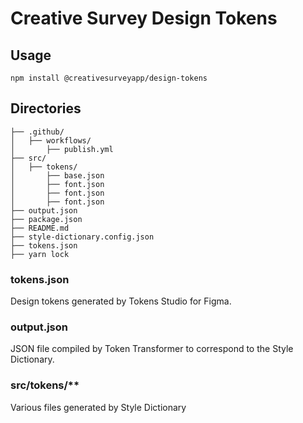 # Creative Survey Design Tokens

## Usage

```
npm install @creativesurveyapp/design-tokens
```
## Directories

```
├── .github/
│   ├── workflows/
│       ├── publish.yml
├── src/
│   ├── tokens/
│       ├── base.json
│       ├── font.json
│       ├── font.json
│       ├── font.json
├── output.json
├── package.json
├── README.md
├── style-dictionary.config.json
├── tokens.json
├── yarn lock
```
### tokens.json
Design tokens generated by Tokens Studio for Figma.

### output.json
JSON file compiled by Token Transformer to correspond to the Style Dictionary.
### src/tokens/**
Various files generated by Style Dictionary